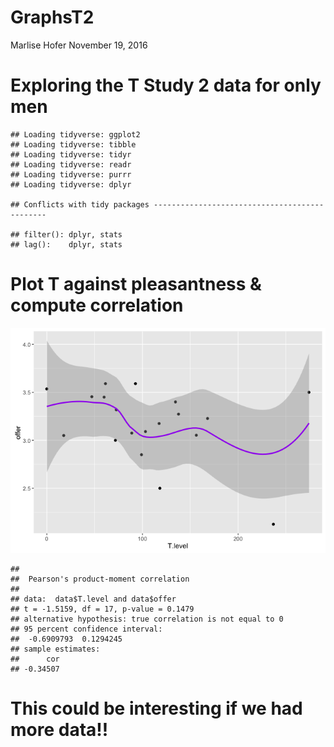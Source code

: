 GraphsT2
================
Marlise Hofer
November 19, 2016

Exploring the T Study 2 data for only men
=========================================

    ## Loading tidyverse: ggplot2
    ## Loading tidyverse: tibble
    ## Loading tidyverse: tidyr
    ## Loading tidyverse: readr
    ## Loading tidyverse: purrr
    ## Loading tidyverse: dplyr

    ## Conflicts with tidy packages ----------------------------------------------

    ## filter(): dplyr, stats
    ## lag():    dplyr, stats

Plot T against pleasantness & compute correlation
=================================================

![](GraphsT1_men_files/figure-markdown_github/unnamed-chunk-2-1.png)

    ## 
    ##  Pearson's product-moment correlation
    ## 
    ## data:  data$T.level and data$offer
    ## t = -1.5159, df = 17, p-value = 0.1479
    ## alternative hypothesis: true correlation is not equal to 0
    ## 95 percent confidence interval:
    ##  -0.6909793  0.1294245
    ## sample estimates:
    ##      cor 
    ## -0.34507

This could be interesting if we had more data!!
===============================================
